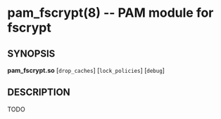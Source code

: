 pam_fscrypt(8) -- PAM module for fscrypt
========================================

## SYNOPSIS

**pam_fscrypt.so** [`drop_caches`] [`lock_policies`] [`debug`]

## DESCRIPTION

TODO